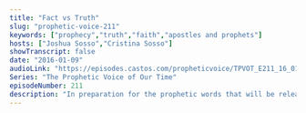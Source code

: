 ```yaml
---
title: "Fact vs Truth"
slug: "prophetic-voice-211"
keywords: ["prophecy","truth","faith","apostles and prophets"]
hosts: ["Joshua Sosso","Cristina Sosso"]
showTranscript: false
date: "2016-01-09"
audioLink: "https://episodes.castos.com/propheticvoice/TPVOT_E211_16_01_09-10_Fact_vs_Truth.mp3"
Series: "The Prophetic Voice of Our Time"
episodeNumber: 211
description: "In preparation for the prophetic words that will be released, we revisit the teaching on Facts vs. the Truth."
---
```

